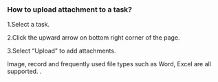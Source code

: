 ### How to upload attachment to a task?
1.Select a task.

2.Click the upward arrow on bottom right corner of the page.

3.Select “Upload” to add attachments.

Image, record and frequently used file types such as Word, Excel are all supported. .


